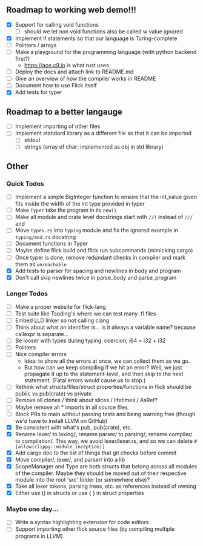 ## Roadmap to working web demo!!!

- [x] Support for calling void functions
    - [ ] should we let non void functions also be called w value ignored
- [x] Implement if statements so that our language is Turing-complete
- [ ] Pointers / arrays
- [ ] Make a playground for the programming language (with python backend first?)
    - https://ace.c9.io is what rust uses
- [ ] Deploy the docs and attach link to README.md
- [ ] Give an overview of how the compiler works in README
- [ ] Document how to use Flick itself
- [x] Add tests for typer

## Roadmap to a better langauge

- [ ] Implement importing of other files
- [ ] Implement standard library as a different file so that it can be imported
    - [ ] stdout
    - [ ] strings (array of char; implemented as obj in std library)

## Other

### Quick Todos

- [ ] Implement a simple BigInteger function to ensure that the int_value given fits inside the width of the int type provided in typer
- [ ] Make `Typer` take the program in its `new()`
- [ ] Make all module and crate level docstrings start with `//!` instead of `///` and
- [ ] Move `types.rs` into `typing` module and fix the ignored example in `typing/mod.rs` docstring
- [ ] Document functions in Typer
- [ ] Maybe define flick build and flick run subcommands (mimicking cargo)
- [ ] Once typer is done, remove redundant checks in compiler and mark them as `unreachable`
- [x] Add tests to parser for spacing and newlines in body and program
- [x] Don't call skip newlines twice in parse_body and parse_program

### Longer Todos

- [ ] Make a proper website for flick-lang
- [ ] Test suite like Tsoding's where we can test many .fl files
- [ ] Embed LLD linker so not calling clang
- [ ] Think about what an identifier is... is it always a variable name? because callexpr is separate...
- [ ] Be looser with types during typing: coercion, i64 = i32 + i32
- [ ] Pointers
- [ ] Nice compiler errors
    - Idea: to show all the errors at once, we can collect them as we go.
    - But how can we keep compiling if we hit an error? Well, we just propagate it up to the statement-level, and then
      skip to the next statement. (Fatal errors would cause us to stop.)
- [ ] Rethink what structs/files/struct properties/functions in flick should be public vs pub(crate) vs private
- [ ] Remove all clones / think about slices / lifetimes / AsRef?
- [ ] Maybe remove all * imports in all source files
- [ ] Block PRs to main without passing tests and being warning free (though we'd have to install LLVM on GitHub)
- [x] Be consistent with what's pub, pub(crate), etc.
- [x] Rename lexer/ to lexing/; rename parser/ to parsing/; rename compiler/ to compilation/. This way, we avoid
  lexer/lexer.rs, and so we can delete `#[allow(clippy::module_inception)]`
- [x] Add cargo doc to the list of things that git checks before commit
- [x] Move compiler/, lexer/, and parser/ into a lib
- [x] ScopeManager and Type are both structs that belong across all modules of the compiler. Maybe they should be moved
  out of their respective module into the root 'src' folder (or somewhere else)?
- [x] Take all lexer tokens, parsing trees, etc. as references instead of owning
- [x] Either use () in structs or use { } in struct properties

### Maybe one day...

- [ ] Write a syntax highlighting extension for code editors
- [ ] Support importing other flick source files (by compiling multiple programs in LLVM)
